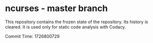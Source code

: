 # ncurses - master branch

This repository contains the frozen state of the repository.
Its history is cleared. It is used only for static code
analysis with Codacy.

Commit Time: 1726800729